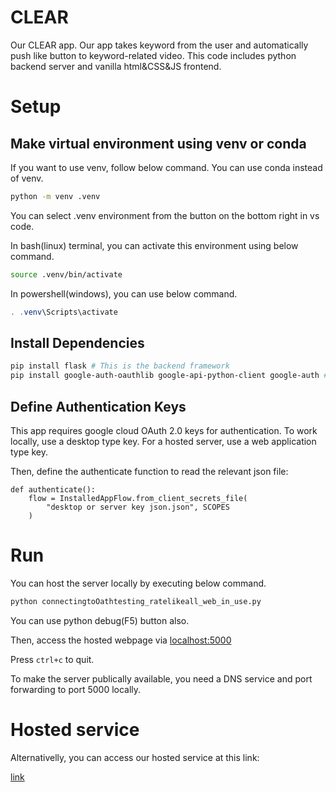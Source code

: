 # CLEAR
Our CLEAR app. 
Our app takes keyword from the user and automatically push like button to keyword-related video.
This code includes python backend server and vanilla html&CSS&JS frontend.

# Setup

## Make virtual environment using venv or conda

If you want to use venv, follow below command.
You can use conda instead of venv.
``` bash
python -m venv .venv
```
You can select .venv environment from the button on the bottom right in vs code.

In bash(linux) terminal, you can activate this environment using below command.
``` bash
source .venv/bin/activate
```

In powershell(windows), you can use below command.
``` powershell
. .venv\Scripts\activate
```

## Install Dependencies
``` bash
pip install flask # This is the backend framework
pip install google-auth-oauthlib google-api-python-client google-auth # Pacakges for installing youtube api call
```

## Define Authentication Keys
This app requires google cloud OAuth 2.0 keys for authentication. To work locally, use a desktop type key. For a hosted server, use a web application type key. 

Then, define the authenticate function to read the relevant json file:

```
def authenticate():
    flow = InstalledAppFlow.from_client_secrets_file(
        "desktop or server key json.json", SCOPES
    )
```


# Run
You can host the server locally by executing below command.
``` bash
python connectingtoOathtesting_ratelikeall_web_in_use.py
```
You can use python debug(F5) button also.

Then, access the hosted webpage via [localhost:5000](localhost:5000)

Press `ctrl+c` to quit.

To make the server publically available, you need a DNS service and port forwarding to port 5000 locally. 

# Hosted service
Alternativelly, you can access our hosted service at this link:

[link](melnikov.tplinkdns.com)
